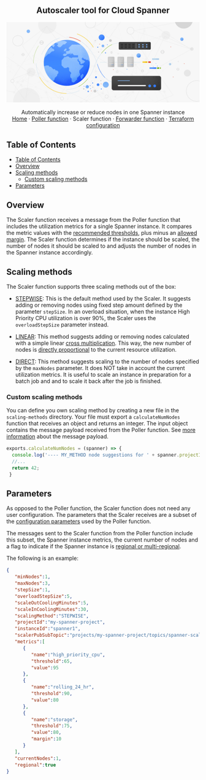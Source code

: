 <br />
<p align="center">
  <h2 align="center">Autoscaler tool for Cloud Spanner</h2>
  <img alt="Autoscaler" src="../resources/BlogHeader_Database_3.max-2200x2200.jpg">

  <p align="center">
    <!-- In one sentence: what does the code in this directory do? -->
    Automatically increase or reduce nodes in one Spanner instance
    <br />
    <a href="../README.md">Home</a>
    ·
    <a href="../poller/README.md">Poller function</a>
    ·
    Scaler function
    ·
    <a href="../forwarder/README.md">Forwarder function</a>
    ·
    <a href="../terraform/README.md">Terraform configuration</a>
  </p>
</p>

## Table of Contents

*   [Table of Contents](#table-of-contents)
*   [Overview](#overview)
*   [Scaling methods](#scaling-methods)
    *   [Custom scaling methods](#custom-scaling-methods)
*   [Parameters](#parameters)

## Overview

The Scaler function receives a message from the Poller function that includes
the utilization metrics for a single Spanner instance. It compares the metric
values with the [recommended thresholds][spanner-metrics], plus minus an
[allowed margin](poller/README.md#margins). The Scaler function determines
if the instance should be scaled, the number of nodes it should be scaled to
and adjusts the number of nodes in the Spanner instance accordingly.

## Scaling methods

The Scaler function supports three scaling methods out of the box:

*   [STEPWISE](scaling-methods/stepwise.js): This is the default method used by
    the Scaler. It suggests adding or removing nodes using fixed step amount
    defined by the parameter `stepSize`. In an overload situation, when the
    instance High Priority CPU utilization is over 90%, the Scaler uses the
    `overloadStepSize` parameter instead.

*   [LINEAR](scaling-methods/linear.js): This method suggests adding or removing
    nodes calculated with a simple linear
    [cross multiplication][cross-multiplication]. This way, the new number of
    nodes is [directly proportional][directly-proportional] to the current
    resource utilization.

*   [DIRECT](scaling-methods/direct.js): This method suggests scaling to the
    number of nodes specified by the `maxNodes` parameter. It does NOT take in
    account the current utilization metrics. It is useful to scale an instance
    in preparation for a batch job and and to scale it back after the job is
    finished.

### Custom scaling methods

You can define you own scaling method by creating a new file in the
`scaling-methods` directory. Your file must export a `calculateNumNodes`
function that receives an object and returns an integer. The input object
contains the message payload received from the Poller function. See
[more information](#parameters) about the message payload.

```js
exports.calculateNumNodes = (spanner) => {
  console.log('---- MY_METHOD node suggestions for ' + spanner.projectId + "/" + spanner.instanceId + '----');
  //...
  return 42;
 }
```

## Parameters

As opposed to the Poller function, the Scaler function does not need any user
configuration. The parameters that the Scaler receives are a subset of the
[configuration parameters][autoscaler-poller-parameters] used by the Poller
function.

The messages sent to the Scaler function from the Poller function include this
subset, the Spanner instance metrics, the current number of nodes and a flag to
indicate if the Spanner instance is
[regional or multi-regional][spanner-regional].

The following is an example:

```json
{
   "minNodes":1,
   "maxNodes":3,
   "stepSize":1,
   "overloadStepSize":5,
   "scaleOutCoolingMinutes":5,
   "scaleInCoolingMinutes":30,
   "scalingMethod":"STEPWISE",
   "projectId":"my-spanner-project",
   "instanceId":"spanner1",
   "scalerPubSubTopic":"projects/my-spanner-project/topics/spanner-scaling",
   "metrics":[
      {
         "name":"high_priority_cpu",
         "threshold":65,
         "value":95
      },
      {
         "name":"rolling_24_hr",
         "threshold":90,
         "value":80
      },
      {
         "name":"storage",
         "threshold":75,
         "value":80,
         "margin":10
      }
   ],
   "currentNodes":1,
   "regional":true
}
```

<!-- LINKS: https://www.markdownguide.org/basic-syntax/#reference-style-links -->

[spanner-metrics]: https://cloud.google.com/spanner/docs/monitoring-cloud#create-alert
[autoscaler-poller-parameters]: ../poller/README.md#configuration-parameters
[spanner-regional]: https://cloud.google.com/spanner/docs/instances#configuration
[directly-proportional]: https://en.wikipedia.org/wiki/Proportionality_(mathematics)#Direct_proportionality
[cross-multiplication]: https://en.wikipedia.org/wiki/Cross-multiplication
